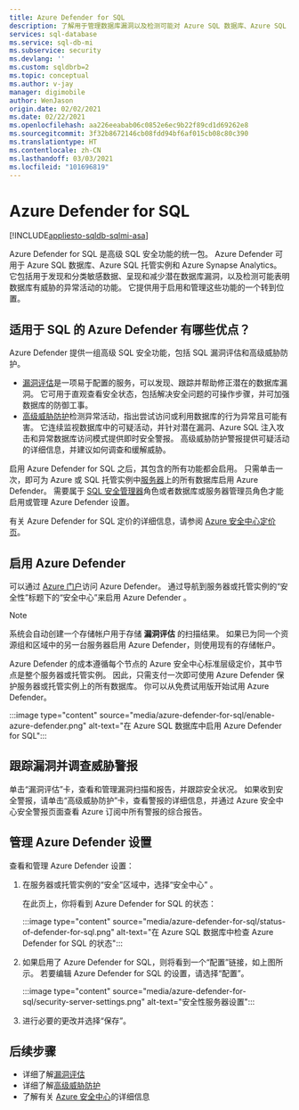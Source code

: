 ```yaml
---
title: Azure Defender for SQL
description: 了解用于管理数据库漏洞以及检测可能对 Azure SQL 数据库、Azure SQL 托管实例或 Azure Synapse 中数据库造成威胁的异常活动的功能。
services: sql-database
ms.service: sql-db-mi
ms.subservice: security
ms.devlang: ''
ms.custom: sqldbrb=2
ms.topic: conceptual
ms.author: v-jay
manager: digimobile
author: WenJason
origin.date: 02/02/2021
ms.date: 02/22/2021
ms.openlocfilehash: aa226eeabab06c0852e6ec9b22f89cd1d69262e8
ms.sourcegitcommit: 3f32b8672146cb08fdd94bf6af015cb08c80c390
ms.translationtype: HT
ms.contentlocale: zh-CN
ms.lasthandoff: 03/03/2021
ms.locfileid: "101696819"
---
```

# <a name="azure-defender-for-sql"></a>Azure Defender for SQL
[!INCLUDE[appliesto-sqldb-sqlmi-asa](../includes/appliesto-sqldb-sqlmi-asa.md)]

Azure Defender for SQL 是高级 SQL 安全功能的统一包。 Azure Defender 可用于 Azure SQL 数据库、Azure SQL 托管实例和 Azure Synapse Analytics。 它包括用于发现和分类敏感数据、呈现和减少潜在数据库漏洞，以及检测可能表明数据库有威胁的异常活动的功能。 它提供用于启用和管理这些功能的一个转到位置。

## <a name="what-are-the-benefits-of-azure-defender-for-sql"></a>适用于 SQL 的 Azure Defender 有哪些优点？

Azure Defender 提供一组高级 SQL 安全功能，包括 SQL 漏洞评估和高级威胁防护。
- [漏洞评估](sql-vulnerability-assessment.md)是一项易于配置的服务，可以发现、跟踪并帮助修正潜在的数据库漏洞。 它可用于直观查看安全状态，包括解决安全问题的可操作步骤，并可加强数据库的防御工事。
- [高级威胁防护](threat-detection-overview.md)检测异常活动，指出尝试访问或利用数据库的行为异常且可能有害。 它连续监视数据库中的可疑活动，并针对潜在漏洞、Azure SQL 注入攻击和异常数据库访问模式提供即时安全警报。 高级威胁防护警报提供可疑活动的详细信息，并建议如何调查和缓解威胁。

启用 Azure Defender for SQL 之后，其包含的所有功能都会启用。 只需单击一次，即可为 Azure 或 SQL 托管实例中[服务器](logical-servers.md)上的所有数据库启用 Azure Defender。 需要属于 [SQL 安全管理器](../../role-based-access-control/built-in-roles.md#sql-security-manager)角色或者数据库或服务器管理员角色才能启用或管理 Azure Defender 设置。

有关 Azure Defender for SQL 定价的详细信息，请参阅 [Azure 安全中心定价页](https://azure.cn/pricing/details/security-center/)。

## <a name="enable-azure-defender"></a>启用 Azure Defender

可以通过 [Azure 门户](https://portal.azure.cn)访问 Azure Defender。 通过导航到服务器或托管实例的“安全性”标题下的“安全中心”来启用 Azure Defender 。

> [!NOTE]
> 系统会自动创建一个存储帐户用于存储 **漏洞评估** 的扫描结果。 如果已为同一个资源组和区域中的另一台服务器启用 Azure Defender，则使用现有的存储帐户。
>
> Azure Defender 的成本遵循每个节点的 Azure 安全中心标准层级定价，其中节点是整个服务器或托管实例。 因此，只需支付一次即可使用 Azure Defender 保护服务器或托管实例上的所有数据库。 你可以从免费试用版开始试用 Azure Defender。

:::image type="content" source="media/azure-defender-for-sql/enable-azure-defender.png" alt-text="在 Azure SQL 数据库中启用 Azure Defender for SQL":::

## <a name="track-vulnerabilities-and-investigate-threat-alerts"></a>跟踪漏洞并调查威胁警报

单击“漏洞评估”卡，查看和管理漏洞扫描和报告，并跟踪安全状况。 如果收到安全警报，请单击“高级威胁防护”卡，查看警报的详细信息，并通过 Azure 安全中心安全警报页面查看 Azure 订阅中所有警报的综合报告。

## <a name="manage-azure-defender-settings"></a>管理 Azure Defender 设置

查看和管理 Azure Defender 设置：

1. 在服务器或托管实例的“安全”区域中，选择“安全中心” 。

    在此页上，你将看到 Azure Defender for SQL 的状态：

    :::image type="content" source="media/azure-defender-for-sql/status-of-defender-for-sql.png" alt-text="在 Azure SQL 数据库中检查 Azure Defender for SQL 的状态":::

1. 如果启用了 Azure Defender for SQL，则将看到一个“配置”链接，如上图所示。 若要编辑 Azure Defender for SQL 的设置，请选择“配置”。

    :::image type="content" source="media/azure-defender-for-sql/security-server-settings.png" alt-text="安全性服务器设置":::

1. 进行必要的更改并选择“保存”。


## <a name="next-steps"></a>后续步骤

- 详细了解[漏洞评估](sql-vulnerability-assessment.md)
- 详细了解[高级威胁防护](threat-detection-configure.md)
- 了解有关 [Azure 安全中心](../../security-center/security-center-introduction.md)的详细信息